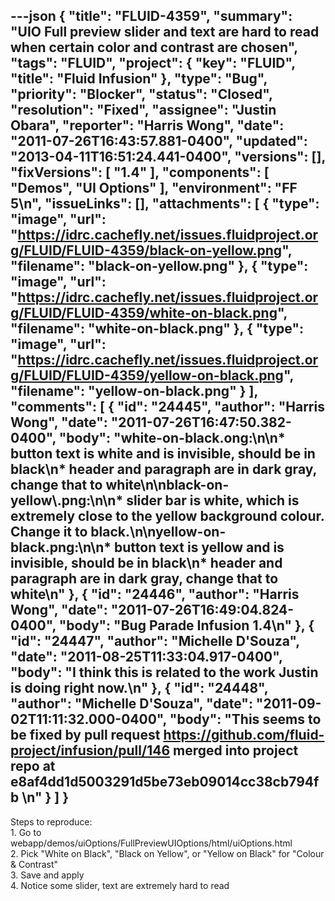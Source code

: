 ---json
{
  "title": "FLUID-4359",
  "summary": "UIO Full preview slider and text are hard to read when certain color and contrast are chosen",
  "tags": "FLUID",
  "project": {
    "key": "FLUID",
    "title": "Fluid Infusion"
  },
  "type": "Bug",
  "priority": "Blocker",
  "status": "Closed",
  "resolution": "Fixed",
  "assignee": "Justin Obara",
  "reporter": "Harris Wong",
  "date": "2011-07-26T16:43:57.881-0400",
  "updated": "2013-04-11T16:51:24.441-0400",
  "versions": [],
  "fixVersions": [
    "1.4"
  ],
  "components": [
    "Demos",
    "UI Options"
  ],
  "environment": "FF 5\n",
  "issueLinks": [],
  "attachments": [
    {
      "type": "image",
      "url": "https://idrc.cachefly.net/issues.fluidproject.org/FLUID/FLUID-4359/black-on-yellow.png",
      "filename": "black-on-yellow.png"
    },
    {
      "type": "image",
      "url": "https://idrc.cachefly.net/issues.fluidproject.org/FLUID/FLUID-4359/white-on-black.png",
      "filename": "white-on-black.png"
    },
    {
      "type": "image",
      "url": "https://idrc.cachefly.net/issues.fluidproject.org/FLUID/FLUID-4359/yellow-on-black.png",
      "filename": "yellow-on-black.png"
    }
  ],
  "comments": [
    {
      "id": "24445",
      "author": "Harris Wong",
      "date": "2011-07-26T16:47:50.382-0400",
      "body": "white-on-black.ong:\n\n* button text is white and is invisible, should be in black\n* header and paragraph are in dark gray, change that to white\n\nblack-on-yellow\\.png:\n\n* slider bar is white, which is extremely close to the yellow background colour.  Change it to black.\n\nyellow-on-black.png:\n\n* button text is yellow and is invisible, should be in black\n* header and paragraph are in dark gray, change that to white\n"
    },
    {
      "id": "24446",
      "author": "Harris Wong",
      "date": "2011-07-26T16:49:04.824-0400",
      "body": "Bug Parade Infusion 1.4\n"
    },
    {
      "id": "24447",
      "author": "Michelle D'Souza",
      "date": "2011-08-25T11:33:04.917-0400",
      "body": "I think this is related to the work Justin is doing right now.\n"
    },
    {
      "id": "24448",
      "author": "Michelle D'Souza",
      "date": "2011-09-02T11:11:32.000-0400",
      "body": "This seems to be fixed by pull request <https://github.com/fluid-project/infusion/pull/146> merged into project repo at e8af4dd1d5003291d5be73eb09014cc38cb794fb&#x20;\n"
    }
  ]
}
---
Steps to reproduce:\
1\. Go to webapp/demos/uiOptions/FullPreviewUIOptions/html/uiOptions.html\
2\. Pick "White on Black", "Black on Yellow", or "Yellow on Black" for "Colour & Contrast"\
3\. Save and apply\
4\. Notice some slider, text are extremely hard to read

        